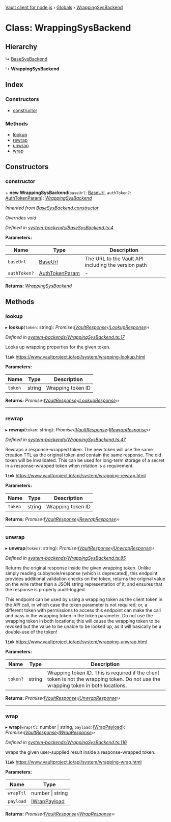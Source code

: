 [Vault client for node.js](../README.md) › [Globals](../globals.md) › [WrappingSysBackend](wrappingsysbackend.md)

# Class: WrappingSysBackend

## Hierarchy

  ↳ [BaseSysBackend](basesysbackend.md)

  ↳ **WrappingSysBackend**

## Index

### Constructors

* [constructor](wrappingsysbackend.md#constructor)

### Methods

* [lookup](wrappingsysbackend.md#lookup)
* [rewrap](wrappingsysbackend.md#rewrap)
* [unwrap](wrappingsysbackend.md#unwrap)
* [wrap](wrappingsysbackend.md#wrap)

## Constructors

###  constructor

\+ **new WrappingSysBackend**(`baseUrl`: [BaseUrl](../globals.md#baseurl), `authToken?`: [AuthTokenParam](../globals.md#authtokenparam)): *[WrappingSysBackend](wrappingsysbackend.md)*

*Inherited from [BaseSysBackend](basesysbackend.md).[constructor](basesysbackend.md#constructor)*

*Overrides void*

*Defined in [system-backends/BaseSysBackend.ts:4](https://github.com/theogravity/vault-tacular/blob/126b0b1/src/system-backends/BaseSysBackend.ts#L4)*

**Parameters:**

Name | Type | Description |
------ | ------ | ------ |
`baseUrl` | [BaseUrl](../globals.md#baseurl) | The URL to the Vault API including the version path |
`authToken?` | [AuthTokenParam](../globals.md#authtokenparam) | - |

**Returns:** *[WrappingSysBackend](wrappingsysbackend.md)*

## Methods

###  lookup

▸ **lookup**(`token`: string): *Promise‹[IVaultResponse](../interfaces/ivaultresponse.md)‹[ILookupResponse](../globals.md#ilookupresponse)››*

*Defined in [system-backends/WrappingSysBackend.ts:17](https://github.com/theogravity/vault-tacular/blob/126b0b1/src/system-backends/WrappingSysBackend.ts#L17)*

Looks up wrapping properties for the given token.

**`link`** https://www.vaultproject.io/api/system/wrapping-lookup.html

**Parameters:**

Name | Type | Description |
------ | ------ | ------ |
`token` | string | Wrapping token ID  |

**Returns:** *Promise‹[IVaultResponse](../interfaces/ivaultresponse.md)‹[ILookupResponse](../globals.md#ilookupresponse)››*

___

###  rewrap

▸ **rewrap**(`token`: string): *Promise‹[IVaultResponse](../interfaces/ivaultresponse.md)‹[IRewrapResponse](../globals.md#irewrapresponse)››*

*Defined in [system-backends/WrappingSysBackend.ts:47](https://github.com/theogravity/vault-tacular/blob/126b0b1/src/system-backends/WrappingSysBackend.ts#L47)*

Rewraps a response-wrapped token. The new token will use the same creation TTL as the
original token and contain the same response. The old token will be invalidated.
This can be used for long-term storage of a secret in a response-wrapped token
when rotation is a requirement.

**`link`** https://www.vaultproject.io/api/system/wrapping-rewrap.html

**Parameters:**

Name | Type | Description |
------ | ------ | ------ |
`token` | string | Wrapping token ID  |

**Returns:** *Promise‹[IVaultResponse](../interfaces/ivaultresponse.md)‹[IRewrapResponse](../globals.md#irewrapresponse)››*

___

###  unwrap

▸ **unwrap**(`token?`: string): *Promise‹[IVaultResponse](../interfaces/ivaultresponse.md)‹[IUnwrapResponse](../globals.md#iunwrapresponse)››*

*Defined in [system-backends/WrappingSysBackend.ts:85](https://github.com/theogravity/vault-tacular/blob/126b0b1/src/system-backends/WrappingSysBackend.ts#L85)*

Returns the original response inside the given wrapping token. Unlike simply reading
cubbyhole/response (which is deprecated), this endpoint provides additional validation
checks on the token, returns the original value on the wire rather than a JSON string
representation of it, and ensures that the response is properly audit-logged.

This endpoint can be used by using a wrapping token as the client token in the API call,
in which case the token parameter is not required; or, a different token with permissions
to access this endpoint can make the call and pass in the wrapping token in the token
parameter. Do not use the wrapping token in both locations; this will cause the wrapping
token to be revoked but the value to be unable to be looked up, as it will basically be a
double-use of the token!

**`link`** https://www.vaultproject.io/api/system/wrapping-unwrap.html

**Parameters:**

Name | Type | Description |
------ | ------ | ------ |
`token?` | string | Wrapping token ID. This is required if the client token is not the wrapping token. Do not use the wrapping token in both locations.  |

**Returns:** *Promise‹[IVaultResponse](../interfaces/ivaultresponse.md)‹[IUnwrapResponse](../globals.md#iunwrapresponse)››*

___

###  wrap

▸ **wrap**(`wrapTtl`: number | string, `payload`: [IWrapPayload](../globals.md#iwrappayload)): *Promise‹[IVaultResponse](../interfaces/ivaultresponse.md)‹[IWrapResponse](../globals.md#iwrapresponse)››*

*Defined in [system-backends/WrappingSysBackend.ts:116](https://github.com/theogravity/vault-tacular/blob/126b0b1/src/system-backends/WrappingSysBackend.ts#L116)*

wraps the given user-supplied result inside a response-wrapped token.

**`link`** https://www.vaultproject.io/api/system/wrapping-wrap.html

**Parameters:**

Name | Type |
------ | ------ |
`wrapTtl` | number &#124; string |
`payload` | [IWrapPayload](../globals.md#iwrappayload) |

**Returns:** *Promise‹[IVaultResponse](../interfaces/ivaultresponse.md)‹[IWrapResponse](../globals.md#iwrapresponse)››*
